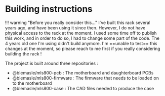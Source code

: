 # Building instructions

!!! warning "Before you really consider this..."
	I've built this rack several years ago, and have been using it since then. However, I do not have physical access to the rack at the moment. I used some time off to publish this work, and in order to do so, I had to change some part of the code. The 4 years old one I'm using didn't build anymore. I'm ==unable to test== this changes at the moment, so please reach to me first if you really considering building the rack !

The project is built around three repositories :

 * @blemasle/mls800-pcb : The motherboard and daughterboard PCBs
 * @blemasle/mls800-firmware : The firmware that needs to be loaded on to the motherboard
 * @blemasle/mls800-case : The CAD files needed to produce the case
